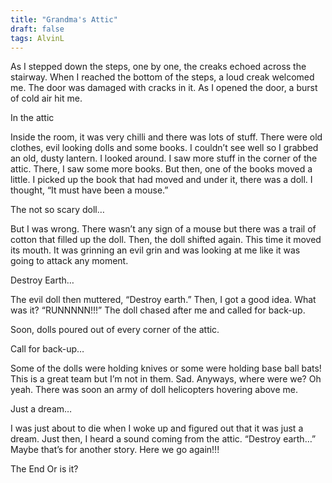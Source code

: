 ```yaml
---
title: "Grandma's Attic"
draft: false
tags: AlvinL
---
```

 
As I stepped down the steps, one by one, the creaks echoed across the stairway. When I reached the bottom of the steps, a loud creak welcomed me. The door was damaged with cracks in it. As I opened the door, a burst of cold air hit me.

In the attic

Inside the room, it was very chilli and there was lots of stuff. There were old clothes, evil looking dolls and some books. I couldn’t see well so I grabbed an old, dusty lantern. I looked around. I saw more stuff in the corner of the attic. There, I saw some more books. But then, one of the books moved a little. I picked up the book that had moved and under it, there was a doll. I thought, “It must have been a mouse.”

The not so scary doll…

But I was wrong. There wasn’t any sign of a mouse but there was a trail of cotton that filled up the doll. Then, the doll shifted again. This time it moved its mouth. It was grinning an evil grin and was looking at me like it was going to attack any moment.

Destroy Earth…

The evil doll then muttered, “Destroy earth.” Then, I got a good idea. What was it? “RUNNNNN!!!” The doll chased after me and called for back-up.

Soon, dolls poured out of every corner of the attic.

Call for back-up…

Some of the dolls were holding knives or some were holding base ball bats! This is a great team but I’m not in them. Sad. Anyways, where were we? Oh yeah. There was soon an army of doll helicopters hovering above me.

Just a dream…

I was just about to die when I woke up and figured out that it was just a dream. Just then, I heard a sound coming from the attic. “Destroy earth…” Maybe that’s for another story. Here we go again!!!

The End
Or is it? 
